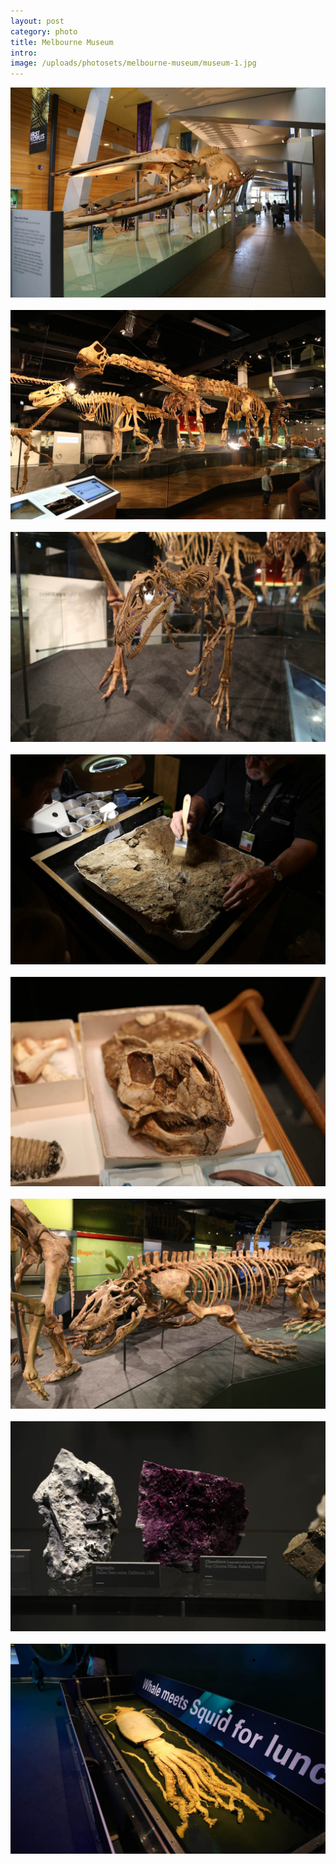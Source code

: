 ```yaml
---
layout: post
category: photo
title: Melbourne Museum
intro: 
image: /uploads/photosets/melbourne-museum/museum-1.jpg
---
```


![](/uploads/photosets/melbourne-museum/museum-1.jpg)<BR><BR>
![](/uploads/photosets/melbourne-museum/museum-2.jpg)<BR><BR>
![](/uploads/photosets/melbourne-museum/museum-3.jpg)<BR><BR>
![](/uploads/photosets/melbourne-museum/museum-4.jpg)<BR><BR>
![](/uploads/photosets/melbourne-museum/museum-5.jpg)<BR><BR>
![](/uploads/photosets/melbourne-museum/museum-6.jpg)<BR><BR>
![](/uploads/photosets/melbourne-museum/museum-7.jpg)<BR><BR>
![](/uploads/photosets/melbourne-museum/museum-8.jpg)<BR><BR>

